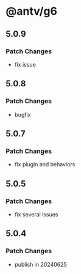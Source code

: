 # @antv/g6

## 5.0.9

### Patch Changes

- fix issue

## 5.0.8

### Patch Changes

- bugfix

## 5.0.7

### Patch Changes

- fix plugin and behaviors

## 5.0.5

### Patch Changes

- fix several issues

## 5.0.4

### Patch Changes

- publish in 20240625

